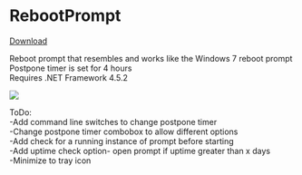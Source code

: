 # RebootPrompt

<a href="https://github.com/smthbh/RebootPrompt/releases/latest">Download</a>

Reboot prompt that resembles and works like the Windows 7 reboot prompt <br>
Postpone timer is set for 4 hours<br>
Requires .NET Framework 4.5.2

<img src=https://i.imgur.com/qOTVKNp.png>

ToDo:<br>
-Add command line switches to change postpone timer<br>
-Change postpone timer combobox to allow different options<br>
-Add check for a running instance of prompt before starting<br>
-Add uptime check option- open prompt if uptime greater than x days<br>
-Minimize to tray icon<br>

